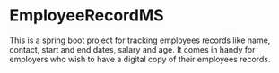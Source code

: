 # EmployeeRecordMS
This is a spring boot project for tracking employees records like name, contact, start and end dates, salary and age.
It comes in handy for employers who wish to have a digital copy of their employees records.
